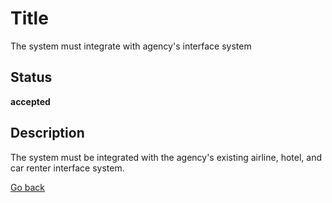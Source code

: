 # Title

The system must integrate with agency's interface system

## Status

**accepted**

## Description

The system must be integrated with the agency's existing airline, hotel, and car renter interface system.


[Go back](../../README.md)